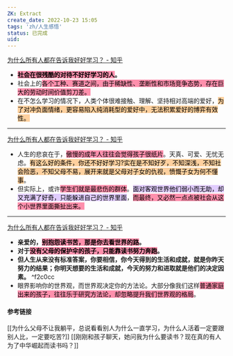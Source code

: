 ```yaml
---
ZK: Extract
create_date: 2022-10-23 15:05
tags: 'zh/人生感悟'
status: 已完成 
uid: 
---
```

[为什么所有人都在告诉我好好学习？ - 知乎](https://www.zhihu.com/question/459911403/answer/2635858577)

- **<mark style="background: #FF5582A6;">社会在很残酷的对待不好好学习的人</mark>。**
- 社会上的<mark style="background: #FF5582A6;">各个工种、赛道之间，由于稀缺性、垄断性和市场竞争态势，存在巨大的劳动时间价值剪刀差。</mark>
- 在不怎么学习的情况下，人类个体很难接触、理解、坚持相对高端的爱好，<mark style="background: #FFB86CA6;">为了对冲负面情绪，更容易陷入纯消耗型的爱好中，无法积累爱好的博弈有效性。</mark>

---
[为什么所有人都在告诉我好好学习？ - 知乎](https://www.zhihu.com/question/459911403/answer/1917616838)

- 人生的悲哀在于，<mark style="background: #FF5582A6;">傲慢的成年人往往会觉得孩子很纸片</mark>。天真、可爱、无忧无虑。<mark style="background: #FFB86CA6;">有这么好的条件，你还不好好学习?实在是不知好歹，不知深浅，不知社会险恶，不知父母不易，展开来就是父母对子女的仇视，愤慨子女为何不懂事</mark>。
- 但实际上，或许<mark style="background: #FF5582A6;">学生们就是最悲伤的群体</mark>。<mark style="background: #D2B3FFA6;">面对客观世界他们弱小而无助，却又充满了好奇，只能躲进自己的世界里面</mark>，<mark style="background: #FF5582A6;">而最终，又必然一点点被社会从这个小世界里面撕扯出来。</mark>
---
[为什么所有人都在告诉我好好学习？ - 知乎](https://www.zhihu.com/question/459911403/answer/1915521290)

- **亲爱的，<mark style="background: #FF5582A6;">别抱怨读书苦，那是你去看世界的路</mark>。**
- **对于<mark style="background: #FF5582A6;">没有父母的保护伞的孩子，只能靠读书努力奔跑</mark>。**
- **但人生从来没有标准答案，你要相信，你今天得到的生活和成就，就是你昨天努力的结果；你明天想要的生活和成就，今天的努力和进取就是他们的决定因素。** ^f2c0cc
- 眼界影响你的世界观，而世界观决定你的方法论。大部分像我们这样<mark style="background: #FF5582A6;">普通家庭出来的孩子，往往乐于研究方法论，却忽略提升我们世界观的格局</mark>。

#### 参考链接

[[为什么父母不让我躺平，总说看看别人为什么一直学习，为什么人活着一定要跟别人比，一定要吃苦?]]
[[刚刚和孩子聊天，她问我为什么要读书？现在真的有人为了中华崛起而读书吗？]]
